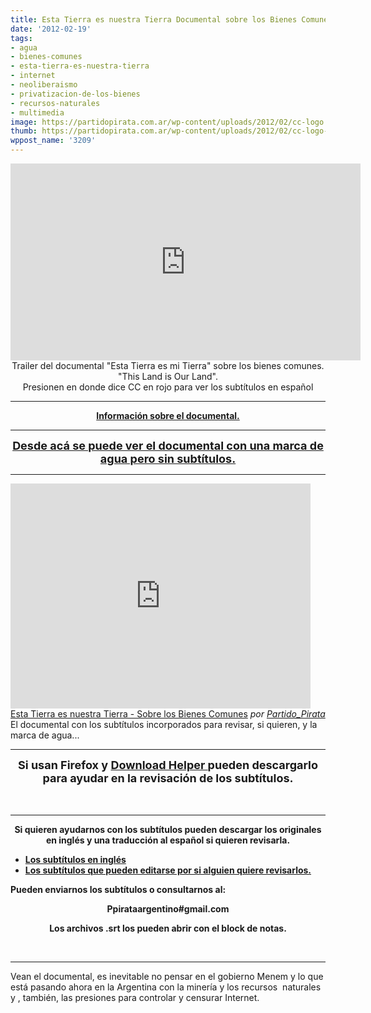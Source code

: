```yaml
---
title: Esta Tierra es nuestra Tierra Documental sobre los Bienes Comunes
date: '2012-02-19'
tags:
- agua
- bienes-comunes
- esta-tierra-es-nuestra-tierra
- internet
- neoliberaismo
- privatizacion-de-los-bienes
- recursos-naturales
- multimedia
image: https://partidopirata.com.ar/wp-content/uploads/2012/02/cc-logo.jpg
thumb: https://partidopirata.com.ar/wp-content/uploads/2012/02/cc-logo-115x115.jpg
wppost_name: '3209'
---
```


<center><iframe src="http://www.youtube.com/embed/O4RWRXnoBn4" frameborder="0" width="560" height="315"></iframe>
Trailer del documental "Esta Tierra es mi Tierra" sobre los bienes comunes.
"This Land is Our Land".</center><center>Presionen en donde dice CC en rojo para ver los subtítulos en español</center>

<hr />
<p style="text-align: center;"><strong><a href="http://www.mediaed.org/cgi-bin/commerce.cgi?preadd=action&amp;key=146" target="_blank">Información sobre el documental.</a></strong></p>

<center><strong><strong>
</strong></strong></center>

<hr />

<center></center><center></center><center><span style="font-size: large;"><strong>
<a href="http://www.mediaed.org/cgi-bin/commerce.cgi?preadd=action&amp;key=146&amp;template=PDGCommTemplates/HTN/Item_Preview.html" target="_blank">Desde acá se puede ver el documental con una marca de agua pero sin subtítulos.</a></strong></span></center>

<hr />

<iframe src="http://www.dailymotion.com/embed/video/xoug5p" frameborder="0" width="480" height="360"></iframe>
<a href="http://www.dailymotion.com/video/xoug5p_esta-tierra-es-nuestratierra-sobre-los-bienes-comunes_news" target="_blank">Esta Tierra es nuestra Tierra - Sobre los Bienes Comunes</a> <em>por <a href="http://www.dailymotion.com/Partido_Pirata" target="_blank">Partido_Pirata</a></em>
El documental con los subtítulos incorporados para revisar, si quieren, y la marca de agua...

<hr />

<center><span style="font-size: large;"><strong>Si usan Firefox y <a href="https://addons.mozilla.org/es-es/firefox/addon/video-downloadhelper/" target="_blank">Download Helper </a>pueden descargarlo para ayudar en la revisación de los subtítulos.</strong></span></center><center><strong> </strong></center><center><strong> </strong></center><center><strong></strong></center><center><strong><strong>
</strong></strong></center>

<hr />

<center><strong>Si quieren ayudarnos con los subtítulos pueden descargar los originales en inglés y una traducción al español si quieren revisarla.</strong></center>
<ul>
	<li><strong><a href="http://www.4shared.com/office/UPeG7Oo-/thislands3.html" target="_blank">Los subtítulos en inglés</a></strong></li>
	<li><strong><a href="http://www.4shared.com/office/l3FTabh_/commons.html" target="_blank">Los subtítulos que pueden editarse por si alguien quiere revisarlos.</a></strong></li>
</ul>
<strong>Pueden enviarnos los subtítulos o consultarnos al:</strong>
<p style="text-align: center;"><strong>Ppirataargentino#gmail.com</strong></p>
<p style="text-align: center;"><strong>Los archivos .srt los pueden abrir con el block de notas.</strong></p>
&nbsp;

<hr />

Vean el documental, es inevitable no pensar en el gobierno Menem y lo que está pasando ahora en la Argentina con la minería y los recursos  naturales y , también, las presiones para controlar y censurar Internet.
